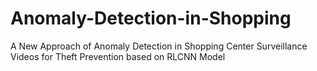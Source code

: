 # Anomaly-Detection-in-Shopping
A New Approach of Anomaly Detection in Shopping Center Surveillance Videos for Theft Prevention based on RLCNN Model
